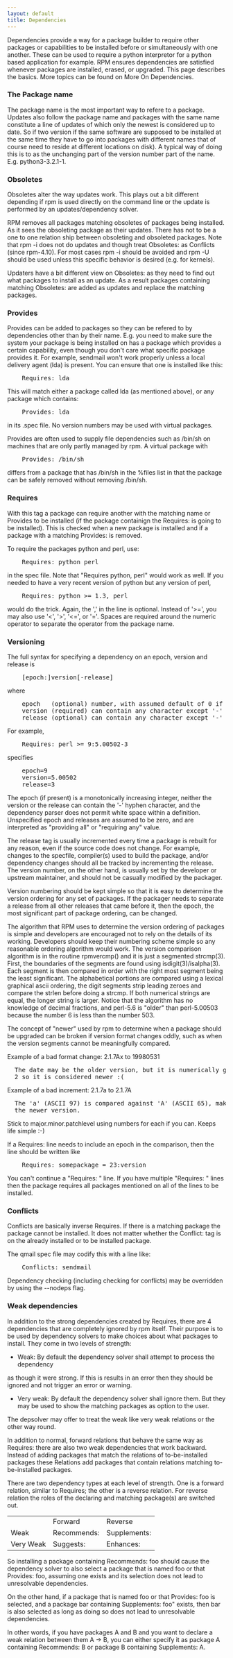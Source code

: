 ```yaml
---
layout: default
title: Dependencies
---
```

Dependencies provide a way for a package builder to require other packages or capabilities to be installed before or simultaneously with one another. These can be used to require a python interpretor for a python based application for example. RPM ensures dependencies are satisfied whenever packages are installed, erased, or upgraded. This page describes the basics. More topics can be found on More On Dependencies.

### The Package name
The package name is the most important way to refere to a package. Updates also follow the package name and packages with the same name constitute a line of updates of which only the newest is considered up to date. So if two version if the same software are supposed to be installed at the same time they have to go into packages with different names that of course need to reside at different locations on disk). A typical way of doing this is to as the unchanging part of the version number part of the name. E.g. python3-3.2.1-1.

### Obsoletes
Obsoletes alter the way updates work. This plays out a bit different depending if rpm is used directly on the command line or the update is performed by an updates/dependency solver.

RPM removes all packages matching obsoletes of packages being installed. As it sees the obsoleting package as their updates. There has not to be a one to one relation ship between obsoleting and obsoleted packages. Note that rpm -i does not do updates and though treat Obsoletes: as Conflicts (since rpm-4.10). For most cases rpm -i should be avoided and rpm -U should be used unless this specific behavior is desired (e.g. for kernels).

Updaters have a bit different view on Obsoletes: as they need to find out what packages to install as an update. As a result packages containing matching Obsoletes: are added as updates and replace the matching packages.

### Provides
Provides can be added to packages so they can be refered to by dependencies other than by their name. E.g. you need to make sure the system your package is being installed on has a package which provides a certain capability, even though you don't care what specific package provides it. For example, sendmail won't work properly unless a local delivery agent (lda) is present. You can ensure that one is installed like this:
<pre>
    Requires: lda
</pre>
This will match either a package called lda (as mentioned above), or any package which contains:
<pre>
    Provides: lda
</pre>
in its .spec file. No version numbers may be used with virtual packages.

Provides are often used to supply file dependencies such as /bin/sh on machines that are only partly managed by rpm. A virtual package with
<pre>
    Provides: /bin/sh
</pre>
differs from a package that has /bin/sh in the %files list in that the package can be safely removed without removing /bin/sh.

### Requires
With this tag a package can require another with the matching name or Provides to be installed (if the package containign the Requires: is going to be installed). This is checked when a new package is installed and if a package with a matching Provides: is removed.

To require the packages python and perl, use:
<pre>
    Requires: python perl
</pre>
in the spec file. Note that "Requires python, perl" would work as well. If you needed to have a very recent version of python but any version of perl,
<pre>
    Requires: python >= 1.3, perl
</pre>
would do the trick. Again, the ',' in the line is optional. Instead of '>=', you may also use '<', '>', '<=', or '='. Spaces are required around the numeric operator to separate the operator from the package name.

### Versioning
The full syntax for specifying a dependency on an epoch, version and release is
<pre>
    [epoch:]version[-release]
</pre>
where
<pre>
    epoch   (optional) number, with assumed default of 0 if not supplied
    version (required) can contain any character except '-'
    release (optional) can contain any character except '-'
</pre>
For example,
<pre>
    Requires: perl >= 9:5.00502-3
</pre>
specifies
<pre>
    epoch=9
    version=5.00502
    release=3
</pre>
The epoch (if present) is a monotonically increasing integer, neither the version or the release can contain the '-' hyphen character, and the dependency parser does not permit white space within a definition. Unspecified epoch and releases are assumed to be zero, and are interpreted as "providing all" or "requiring any" value.

The release tag is usually incremented every time a package is rebuilt for any reason, even if the source code does not change. For example, changes to the specfile, compiler(s) used to build the package, and/or dependency changes should all be tracked by incrementing the release. The version number, on the other hand, is usually set by the developer or upstream maintainer, and should not be casually modified by the packager.

Version numbering should be kept simple so that it is easy to determine the version ordering for any set of packages. If the packager needs to separate a release from all other releases that came before it, then the epoch, the most significant part of package ordering, can be changed.

The algorithm that RPM uses to determine the version ordering of packages is simple and developers are encouraged not to rely on the details of its working. Developers should keep their numbering scheme simple so any reasonable ordering algorithm would work. The version comparison algorithm is in the routine rpmvercmp() and it is just a segmented strcmp(3). First, the boundaries of the segments are found using isdigit(3)/isalpha(3). Each segment is then compared in order with the right most segment being the least significant. The alphabetical portions are compared using a lexical graphical ascii ordering, the digit segments strip leading zeroes and compare the strlen before doing a strcmp. If both numerical strings are equal, the longer string is larger. Notice that the algorithm has no knowledge of decimal fractions, and perl-5.6 is "older" than perl-5.00503 because the number 6 is less than the number 503.

The concept of "newer" used by rpm to determine when a package should be upgraded can be broken if version format changes oddly, such as when the version segments cannot be meaningfully compared.

Example of a bad format change: 2.1.7Ax to 19980531
<pre>
  The date may be the older version, but it is numerically greater
  2 so it is considered newer :(
</pre>
Example of a bad increment: 2.1.7a to 2.1.7A
<pre>
  The 'a' (ASCII 97) is compared against 'A' (ASCII 65), making 2.1.7a
  the newer version.
</pre>
Stick to major.minor.patchlevel using numbers for each if you can. Keeps life simple :-)

If a Requires: line needs to include an epoch in the comparison, then the line should be written like
<pre>
    Requires: somepackage = 23:version
</pre>
You can't continue a "Requires: " line. If you have multiple "Requires: " lines then the package requires all packages mentioned on all of the lines to be installed.

### Conflicts
Conflicts are basically inverse Requires. If there is a matching package the package cannot be installed. It does not matter whether the Conflict: tag is on the already installed or to be installed package.

The qmail spec file may codify this with a line like:
<pre>
    Conflicts: sendmail
</pre>
Dependency checking (including checking for conflicts) may be overridden by using the --nodeps flag.

### Weak dependencies

In addition to the strong dependencies created by Requires, there are 4 dependencies that are completely ignored by rpm itself. Their purpose is to be used by dependency solvers to make choices about what packages to install. They come in two levels of strength:

* Weak: By default the dependency solver shall attempt to process the dependency 

as though it were strong. If this is results in an error then they should be ignored and not trigger an error or warning.

* Very weak: By default the dependency solver shall ignore them. But they may be used to show the matching packages as option to the user. 

The depsolver may offer to treat the weak like very weak relations or the other way round.

In addition to normal, forward relations that behave the same way as Requires: there are also two weak dependencies that work backward. Instead of adding packages that match the relations of to-be-installed packages these Relations add packages that contain relations matching to-be-installed packages.

There are two dependency types at each level of strength. One is a forward relation, similar to Requires; the other is a reverse relation. For reverse relation the roles of the declaring and matching package(s) are switched out.
<table>
<tr><td></td><td>Forward</td><td>Reverse</td></tr>
<tr><td>Weak</td><td>Recommends:</td><td>Supplements:</td></tr>
<tr><td>Very Weak</td><td>Suggests:</td><td>Enhances:</td></tr>
</table>
So installing a package containing Recommends: foo should cause the dependency solver to also select a package that is named foo or that Provides: foo, assuming one exists and its selection does not lead to unresolvable dependencies.

On the other hand, if a package that is named foo or that Provides: foo is selected, and a package bar containing Supplements: foo" exists, then bar is also selected as long as doing so does not lead to unresolvable dependencies.

In other words, if you have packages A and B and you want to declare a weak relation between them A -> B, you can either specify it as package A containing Recommends: B or package B containing Supplements: A.

